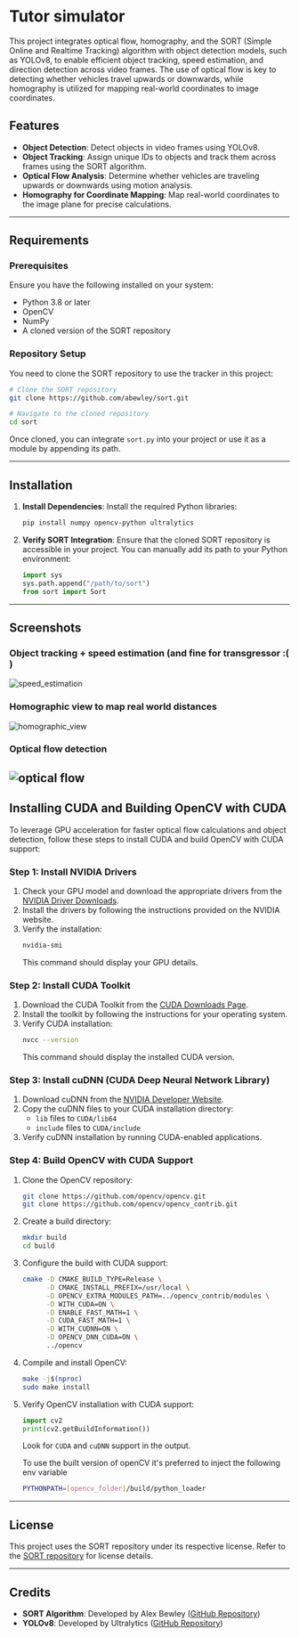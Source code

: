 # Tutor simulator

This project integrates optical flow, homography, and the SORT (Simple Online and Realtime Tracking) algorithm with object detection models, such as YOLOv8, to enable efficient object tracking, speed estimation, and direction detection across video frames. The use of optical flow is key to detecting whether vehicles travel upwards or downwards, while homography is utilized for mapping real-world coordinates to image coordinates.

## Features
- **Object Detection**: Detect objects in video frames using YOLOv8.
- **Object Tracking**: Assign unique IDs to objects and track them across frames using the SORT algorithm.
- **Optical Flow Analysis**: Determine whether vehicles are traveling upwards or downwards using motion analysis.
- **Homography for Coordinate Mapping**: Map real-world coordinates to the image plane for precise calculations.

---

## Requirements

### Prerequisites
Ensure you have the following installed on your system:
- Python 3.8 or later
- OpenCV
- NumPy
- A cloned version of the SORT repository

### Repository Setup
You need to clone the SORT repository to use the tracker in this project:

```bash
# Clone the SORT repository
git clone https://github.com/abewley/sort.git

# Navigate to the cloned repository
cd sort
```

Once cloned, you can integrate `sort.py` into your project or use it as a module by appending its path.

---

## Installation

1. **Install Dependencies**:
   Install the required Python libraries:
   ```bash
   pip install numpy opencv-python ultralytics
   ```

2. **Verify SORT Integration**:
   Ensure that the cloned SORT repository is accessible in your project. You can manually add its path to your Python environment:
   ```python
   import sys
   sys.path.append("/path/to/sort")
   from sort import Sort
   ```

---

## Screenshots

### Object tracking + speed estimation (and fine for transgressor :( )
![speed_estimation](screenshots/speed_estimation.png)

### Homographic view to map real world distances
![homographic_view](screenshots/homographic_view.png)

### Optical flow detection
![optical flow](screenshots/optical_flow.png)
---

## Installing CUDA and Building OpenCV with CUDA

To leverage GPU acceleration for faster optical flow calculations and object detection, follow these steps to install CUDA and build OpenCV with CUDA support:

### Step 1: Install NVIDIA Drivers

1. Check your GPU model and download the appropriate drivers from the [NVIDIA Driver Downloads](https://www.nvidia.com/Download/index.aspx).
2. Install the drivers by following the instructions provided on the NVIDIA website.
3. Verify the installation:
   ```bash
   nvidia-smi
   ```
   This command should display your GPU details.

### Step 2: Install CUDA Toolkit

1. Download the CUDA Toolkit from the [CUDA Downloads Page](https://developer.nvidia.com/cuda-downloads).
2. Install the toolkit by following the instructions for your operating system.
3. Verify CUDA installation:
   ```bash
   nvcc --version
   ```
   This command should display the installed CUDA version.

### Step 3: Install cuDNN (CUDA Deep Neural Network Library)

1. Download cuDNN from the [NVIDIA Developer Website](https://developer.nvidia.com/cudnn).
2. Copy the cuDNN files to your CUDA installation directory:
   - `lib` files to `CUDA/lib64`
   - `include` files to `CUDA/include`
3. Verify cuDNN installation by running CUDA-enabled applications.

### Step 4: Build OpenCV with CUDA Support

1. Clone the OpenCV repository:
   ```bash
   git clone https://github.com/opencv/opencv.git
   git clone https://github.com/opencv/opencv_contrib.git
   ```

2. Create a build directory:
   ```bash
   mkdir build
   cd build
   ```

3. Configure the build with CUDA support:
   ```bash
   cmake -D CMAKE_BUILD_TYPE=Release \
         -D CMAKE_INSTALL_PREFIX=/usr/local \
         -D OPENCV_EXTRA_MODULES_PATH=../opencv_contrib/modules \
         -D WITH_CUDA=ON \
         -D ENABLE_FAST_MATH=1 \
         -D CUDA_FAST_MATH=1 \
         -D WITH_CUDNN=ON \
         -D OPENCV_DNN_CUDA=ON \
         ../opencv
   ```

4. Compile and install OpenCV:
   ```bash
   make -j$(nproc)
   sudo make install
   ```

5. Verify OpenCV installation with CUDA support:
   ```python
   import cv2
   print(cv2.getBuildInformation())
   ```
   Look for `CUDA` and `cuDNN` support in the output.

   To use the built version of openCV it's preferred to inject the following env variable
   ```bash
   PYTHONPATH=[opencv_folder]/build/python_loader
   ```

---

## License
This project uses the SORT repository under its respective license. Refer to the [SORT repository](https://github.com/abewley/sort) for license details.

---

## Credits
- **SORT Algorithm**: Developed by Alex Bewley ([GitHub Repository](https://github.com/abewley/sort))
- **YOLOv8**: Developed by Ultralytics ([GitHub Repository](https://github.com/ultralytics/ultralytics))

